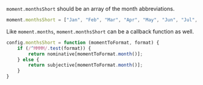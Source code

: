 `moment.monthsShort` should be an array of the month abbreviations.

```javascript
moment.monthsShort = ["Jan", "Feb", "Mar", "Apr", "May", "Jun", "Jul", "Aug", "Sep", "Oct", "Nov", "Dec"];
```

Like `moment.months`, `moment.monthsShort` can be a callback function as well.

```javascript
config.monthsShort = function (momentToFormat, format) {
    if (/^MMMM/.test(format)) {
        return nominative[momentToFormat.month()];
    } else {
        return subjective[momentToFormat.month()];
    }
}
```
